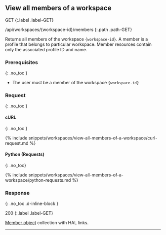 ## View all members of a workspace

GET
{:.label .label-GET}

/api/workspaces/{workspace-id}/members
{:.path .path-GET}

Returns all members of the workspace `{workspace-id}`. A member is a profile that belongs to particular workspace. Member resources contain only the associated profile ID and name.

### Prerequisites
{: .no_toc }

- The user must be a member of the workspace `{workspace-id}`

### Request
{: .no_toc }

#### cURL
{: .no_toc }

{% include snippets/workspaces/view-all-members-of-a-workspace/curl-request.md %}

#### Python (Requests)
{: .no_toc}

{% include snippets/workspaces/view-all-members-of-a-workspace/python-requests.md %}

### Response
{: .no_toc .d-inline-block }

200
{:.label .label-GET}

[Member object](workspaces#member-object) collection with HAL links.

---
